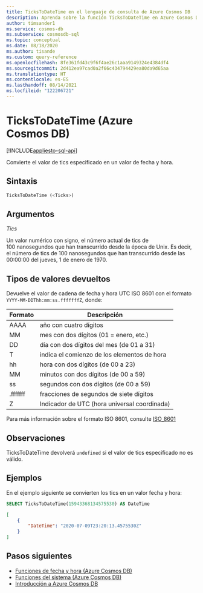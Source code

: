 ```yaml
---
title: TicksToDateTime en el lenguaje de consulta de Azure Cosmos DB
description: Aprenda sobre la función TicksToDateTime en Azure Cosmos DB.
author: timsander1
ms.service: cosmos-db
ms.subservice: cosmosdb-sql
ms.topic: conceptual
ms.date: 08/18/2020
ms.author: tisande
ms.custom: query-reference
ms.openlocfilehash: 8fe361fd43c9f6f4ae26c1aaa9149324e4384df4
ms.sourcegitcommit: 2d412ea97cad0a2f66c434794429ea80da9d65aa
ms.translationtype: HT
ms.contentlocale: es-ES
ms.lasthandoff: 08/14/2021
ms.locfileid: "122206721"
---
```

# <a name="tickstodatetime-azure-cosmos-db"></a>TicksToDateTime (Azure Cosmos DB)
[!INCLUDE[appliesto-sql-api](../includes/appliesto-sql-api.md)]

Convierte el valor de tics especificado en un valor de fecha y hora.
  
## <a name="syntax"></a>Sintaxis
  
```sql
TicksToDateTime (<Ticks>)
```

## <a name="arguments"></a>Argumentos

*Tics*  

Un valor numérico con signo, el número actual de tics de 100 nanosegundos que han transcurrido desde la época de Unix. Es decir, el número de tics de 100 nanosegundos que han transcurrido desde las 00:00:00 del jueves, 1 de enero de 1970.

## <a name="return-types"></a>Tipos de valores devueltos

Devuelve el valor de cadena de fecha y hora UTC ISO 8601 con el formato `YYYY-MM-DDThh:mm:ss.fffffffZ`, donde:
  
|Formato|Descripción|
|-|-|
|AAAA|año con cuatro dígitos|
|MM|mes con dos dígitos (01 = enero, etc.)|
|DD|día con dos dígitos del mes (de 01 a 31)|
|T|indica el comienzo de los elementos de hora|
|hh|hora con dos dígitos (de 00 a 23)|
|MM|minutos con dos dígitos (de 00 a 59)|
|ss|segundos con dos dígitos (de 00 a 59)|
|.fffffff|fracciones de segundos de siete dígitos|
|Z|Indicador de UTC (hora universal coordinada)|
  
  Para más información sobre el formato ISO 8601, consulte [ISO_8601](https://en.wikipedia.org/wiki/ISO_8601)

## <a name="remarks"></a>Observaciones

TicksToDateTime devolverá `undefined` si el valor de tics especificado no es válido.

## <a name="examples"></a>Ejemplos
  
En el ejemplo siguiente se convierten los tics en un valor fecha y hora:

```sql
SELECT TicksToDateTime(15943368134575530) AS DateTime
```

```json
[
    {
        "DateTime": "2020-07-09T23:20:13.4575530Z"
    }
]
```  

## <a name="next-steps"></a>Pasos siguientes

- [Funciones de fecha y hora (Azure Cosmos DB)](sql-query-date-time-functions.md)
- [Funciones del sistema (Azure Cosmos DB)](sql-query-system-functions.md)
- [Introducción a Azure Cosmos DB](../introduction.md)
